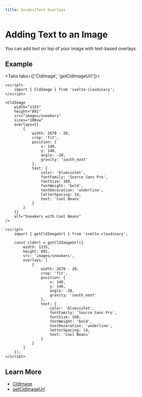 ```yaml
---
title: Guides/Text Overlays
---
```


<script>

import Callout from '$lib/components/Callout.svelte'
import Video from '$lib/components/Video.svelte'
import { Tabs, Tab} from '$lib/components/Tabs'
import HeaderImage  from '$lib/components/HeaderImage.svelte'
import CodeBlock from '$lib/components/CodeBlock.svelte'
import { CldOgImage, CldImage } from 'svelte-cloudinary'

</script>

# Adding Text to an Image

You can add text on top of your image with text-based overlays.

## Example

<div style="max-width: 500px; margin: 0 auto">
  <CldImage
    width="1335"
    height="891"
    src={`images/sneakers`}
    sizes="100vw"
    overlays={[{
      width: 2670 - 20,
      crop: 'fit',
      position: {
        x: 140,
        y: 140,
        angle: -20,
        gravity: 'south_east',
      },
      text: {
        color: 'blueviolet',
        fontFamily: 'Source Sans Pro',
        fontSize: 160,
        fontWeight: 'bold',
        textDecoration: 'underline',
        letterSpacing: 14,
        text: 'Cool Beans'
      }
    }]}
    alt="Sneakers with Cool Beans"
  />
</div>

<Tabs tabs={['CldImage', 'getCldImageUrl']}>
<Tab type="code" open title="CldImage">

```svelte
<script>
	import { CldImage } from 'svelte-cloudinary';
</script>

<CldImage
	width="1335"
	height="891"
	src="images/sneakers"
	sizes="100vw"
	overlays={[
		{
			width: 2670 - 20,
			crop: 'fit',
			position: {
				x: 140,
				y: 140,
				angle: -20,
				gravity: 'south_east'
			},
			text: {
				color: 'blueviolet',
				fontFamily: 'Source Sans Pro',
				fontSize: 160,
				fontWeight: 'bold',
				textDecoration: 'underline',
				letterSpacing: 14,
				text: 'Cool Beans'
			}
		}
	]}
	alt="Sneakers with Cool Beans"
/>
```

  </Tab>
  <Tab type="code" title="getCldImageUrl">

```svelte
<script>
	import { getCldImageUrl } from 'svelte-cloudinary';

	const cldUrl = getCldImageUrl({
		width: 1335,
		height: 891,
		src: 'images/sneakers',
		overlays: [
			{
				width: 2670 - 20,
				crop: 'fit',
				position: {
					x: 140,
					y: 140,
					angle: -20,
					gravity: 'south_east'
				},
				text: {
					color: 'blueviolet',
					fontFamily: 'Source Sans Pro',
					fontSize: 160,
					fontWeight: 'bold',
					textDecoration: 'underline',
					letterSpacing: 14,
					text: 'Cool Beans'
				}
			}
		]
	});
</script>
```

  </Tab>
</Tabs>

## Learn More

- [CldImage](/cldimage/usage)
- [getCldImageUrl](/getcldimageurl/usage)
